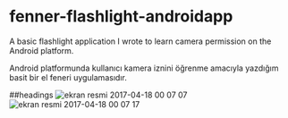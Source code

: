 # fenner-flashlight-androidapp
A basic flashlight application I wrote to learn camera permission on the Android platform.

<tr>
Android platformunda kullanıcı kamera iznini öğrenme amacıyla yazdığım basit bir el feneri uygulamasıdır. 

##headings
![ekran resmi 2017-04-18 00 07 07](https://cloud.githubusercontent.com/assets/16494485/25104948/2d3acbf4-23cb-11e7-9414-5890ac3c9c50.png)
![ekran resmi 2017-04-18 00 07 17](https://cloud.githubusercontent.com/assets/16494485/25104947/2d39abde-23cb-11e7-9460-034018614435.png)
